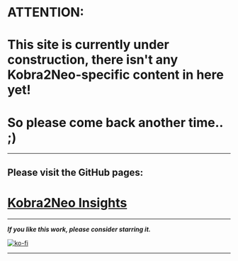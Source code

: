 # ATTENTION:  
# This site is currently under construction, there isn't any Kobra2Neo-specific content in here yet!   
# So please come back another time.. ;)  

---

## Please visit the GitHub pages:  
# [Kobra2Neo Insights](https://1coderookie.github.io/Kobra2NeoInsights/)

---

***If you like this work, please consider starring it.***  


[![ko-fi](https://ko-fi.com/img/githubbutton_sm.svg)](https://ko-fi.com/U6U5NPB51)  

---  


